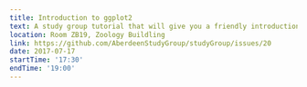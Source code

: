 ```yaml
---
title: Introduction to ggplot2
text: A study group tutorial that will give you a friendly introduction to ggplot2.
location: Room ZB19, Zoology Buildling
link: https://github.com/AberdeenStudyGroup/studyGroup/issues/20
date: 2017-07-17
startTime: '17:30'
endTime: '19:00'
---
```

